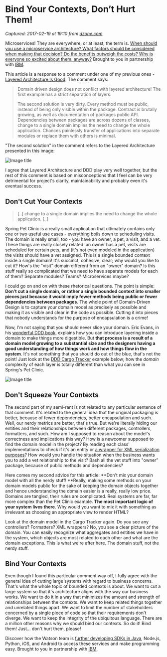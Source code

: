 # Bind Your Contexts, Don’t Hurt Them!

_Captured: 2017-02-19 at 19:10 from [dzone.com](https://dzone.com/articles/bind-your-contexts-dont-hurt-them?edition=271897&utm_source=Daily%20Digest&utm_medium=email&utm_campaign=dd%202017-02-19)_

Microservices! They are everywhere, or at least, the term is. [When should you use a microservice architecture? What factors should be considered when making that decision? Do the benefits outweigh the costs? Why is everyone so excited about them, anyway?](https://dzone.com/go?i=180128&u=http%3A%2F%2Fbs.serving-sys.com%2Fserving%2FadServer.bs%3Fcn%3Dtrd%26mc%3Dclick%26pli%3D20114902%26PluID%3D0%26ord%3D%5Btimestamp%5D) Brought to you in partnership with [IBM](https://dzone.com/go?i=180128&u=http%3A%2F%2Fbs.serving-sys.com%2Fserving%2FadServer.bs%3Fcn%3Dtrd%26mc%3Dclick%26pli%3D20114902%26PluID%3D0%26ord%3D%5Btimestamp%5D).

This article is a response to a comment under one of my previous ones - [Layered Architecture Is Good](https://dzone.com/articles/layered-architecture-is-good). The comment says:

> Domain driven design does not conflict with layered architecture! The first example has a strict separation of layers.
> 
> The second solution is very dirty. Every method must be public, instead of being only visible within the package. Contract is brutally growing, as well as documentation of packages public API. Dependencies between packages are across dozens of classes, change to a single domain implies the need to change the whole application. Chances painlessly transfer of applications into separate modules or replace them with others is minimal.

"The second solution" in the comment refers to the Layered Architecture presented in this image:

![Image title](https://dzone.com/storage/temp/4361132-architecture-comparison.png)

I agree that Layered Architecture and DDD play very well together, but the rest of this comment is based on misconceptions that I feel can be very detrimental for project's clarity, maintainability and probably even it's eventual success.

## Don't Cut Your Contexts

> [..] change to a single domain implies the need to change the whole application. [..] 

Spring Pet Clinic is a really small application that ultimately contains only one or two useful use cases - everything boils down to scheduling visits. The domain is really small, too - you have an owner, a pet, a visit, and a vet. These things are really closely related: an owner has a pet, visits are scheduled for certain pets, and (it's not even modeled in the application) the visits should have a vet assigned. This is a single bounded context inside a single domain! It's succinct, cohesive, clear; why would you like to cut it? How's the "visit" domain different from an "owner" domain? Is this stuff really so complicated that we need to have separate models for each of them? Separate modules? Teams? Microservices maybe?

I could go on and on with these rhetorical questions. The point is simple: **Don't cut a single domain, or rather a single bounded context into smaller pieces just because it would imply fewer methods being public or fewer dependencies between packages**. The whole point of Domain-Driven Design is to capture your domain model as precisely as possible and making it as visible and clear in the code as possible. Cutting it into pieces that nobody understands for the purpose of encapsulation is a crime!

Now, I'm not saying that you should never slice your domain. Eric Evans, in his [wonderful DDD book](http://amzn.to/2kz6gNp), explains how you can introduce layering inside a domain to make things more digestible. But **that process is a result of a domain model growing to a substantial size and the designers having a good understanding of how things work and how things flow in the system**. It's not something that you should do out of the blue, that's not the point! Just look at the [DDD Cargo Tracker](https://cargotracker.java.net/) example below; how the _domain_ complexity of each layer is totally different than what you can see in Spring's Pet Clinic.

![Image title](https://dzone.com/storage/temp/4361130-ss2017-02-15at094004.png)

## Don't Squeeze Your Contexts

The second part of my semi-rant is not related to any particular sentence of that comment. It's related to the general idea that the original packaging is better, because of fewer dependencies, better encapsulation and such. Well, our nerdy metrics are better, that's true. But we're literally hiding our entities and their relationships between different packages, controllers, formatters, and such. How am I supposed to reason about the model's correctness and implications this way? How is a newcomer supposed to find the domain model in the project? By reading each class' implementations to check if it's an entity or [a wrapper for XML serialization purposes](https://github.com/spring-projects/spring-petclinic/blob/master/src/main/java/org/springframework/samples/petclinic/vet/Vets.java)? How would you handle the situation when the business wants you to add a vet relationship to the visit? Bash all the vet stuff into "owner" package, because of public methods and dependencies?

Here comes my second advice for this article: **Don't mix your domain model with all the nerdy stuff! **Really, making some methods on your domain models public for the sake of keeping the domain objects together and hence understanding the domain easier is a really, really low price. Domains are tangled, their rules are complicated. Real systems are far, far more complex than the Pet Clinic example. **The most important logic of your system lives there**. Why would you want to mix it with something as irrelevant as choosing an appropriate view to render HTML?

Look at the domain model in the Cargo Tracker again. Do you see any controllers? Formatters? XML wrappers? No, you see a clear picture of the domain. You can easily recognize what aggregates and entities we have in the system, which objects are most related to each other and what are the domain exceptions. This is what we're after here. The domain stuff, not the nerdy stuff.

## Bind Your Contexts

Even though I found this particular comment way off, I fully agree with the general idea of cutting large systems with regard to business concerns. That's what the whole topic of bounded contexts is about. We want to cut a large system so that it's architecture aligns with the way our business works. We want to do it in a way that minimizes the amount and strength of relationships between the contexts. We want to keep related things together and unrelated things apart. We want to limit the number of stakeholders concerned by a single piece of code so that their requirements don't diverge. We want to keep the integrity of the ubiquitous language. There are a million other reasons why we should bind our contexts. So do it! Bind them! Just… don't hurt them, please!

Discover how the Watson team is [further developing SDKs in Java](https://dzone.com/go?i=180126&u=http%3A%2F%2Fbs.serving-sys.com%2Fserving%2FadServer.bs%3Fcn%3Dtrd%26mc%3Dclick%26pli%3D20114901%26PluID%3D0%26ord%3D%5Btimestamp%5D), Node.js, Python, iOS, and Android to access these services and make programming easy. Brought to you in partnership with [IBM](https://dzone.com/go?i=180126&u=http%3A%2F%2Fbs.serving-sys.com%2Fserving%2FadServer.bs%3Fcn%3Dtrd%26mc%3Dclick%26pli%3D20114901%26PluID%3D0%26ord%3D%5Btimestamp%5D).
